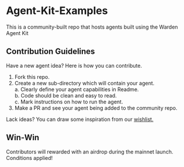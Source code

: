 # Agent-Kit-Examples
This is a community-built repo that hosts agents built using the Warden Agent Kit

## Contribution Guidelines

Have a new agent idea? Here is how you can contribute. 

1. Fork this repo.
2. Create a new sub-directory which will contain your agent. <br>
  a. Clearly define your agent capabilities in Readme. <br>
  b. Code should be clean and easy to read. <br>
  c. Mark instructions on how to run the agent. <br>
3. Make a PR and see your agent being added to the community repo. <br>

Lack ideas? You can draw some inspiration from our [wishlist.](https://github.com/warden-protocol/agent-kit-examples/blob/main/wishlist.md)

## Win-Win

Contributors will rewarded with an airdrop during the mainnet launch. Conditions applied!
